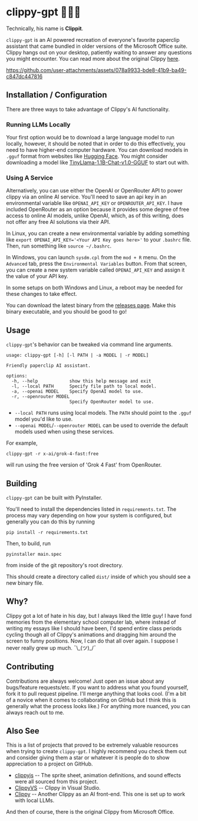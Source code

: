 # clippy-gpt 📎📎📎
Technically, his name is **Clippit**.

`clippy-gpt` is an AI powered recreation of everyone's favorite paperclip assistant that came bundled in older versions of the Microsoft Office suite. Clippy hangs out on your desktop, patiently waiting to answer any questions you might encounter. You can read more about the original Clippy [here](https://en.wikipedia.org/wiki/Office_Assistant).

https://github.com/user-attachments/assets/078a9933-bde8-41b9-ba49-c847dc447816

## Installation / Configuration
There are three ways to take advantage of Clippy's AI functionality.

### Running LLMs Locally
Your first option would be to download a large language model to run locally, however, it should be noted that in order to do this effectively, you need to have higher-end computer hardware. You can download models in `.gguf` format from websites like [Hugging Face](https://huggingface.co/). You might consider downloading a model like [TinyLlama-1.1B-Chat-v1.0-GGUF](https://huggingface.co/TheBloke/TinyLlama-1.1B-Chat-v1.0-GGUF/resolve/main/tinyllama-1.1b-chat-v1.0.Q5_K_M.gguf) to start out with.

### Using A Service
Alternatively, you can use either the OpenAI or OpenRouter API to power clippy via an online AI service. You'll need to save an api key in an environmental variable like `OPENAI_API_KEY` or `OPENROUTER_API_KEY`. I have included OpenRouter as an option because it provides some degree of free access to online AI models, unlike OpenAI, which, as of this writing, does not offer any free AI solutions via their API.

In Linux, you can create a new environmental variable by adding something like `export OPENAI_API_KEY='<Your API Key goes here>'` to your `.bashrc` file. Then, run something like `source ~/.bashrc`.

In Windows, you can launch `sysdm.cpl` from the `mod + R` menu. On the `Advanced` tab, press the `Environmental Variables` button. From that screen, you can create a new system variable called `OPENAI_API_KEY` and assign it the value of your API key.

In some setups on both Windows and Linux, a reboot may be needed for these changes to take effect.

You can download the latest binary from the [releases page](https://github.com/joshuaDeal/clippy-gpt/releases). Make this binary executable, and you should be good to go!

## Usage
`clippy-gpt`'s behavior can be tweaked via command line arguments.

```
usage: clippy-gpt [-h] [-l PATH | -a MODEL | -r MODEL]

Friendly paperclip AI assistant.

options:
  -h, --help            show this help message and exit
  -l, --local PATH      Specify file path to local model.
  -a, --openai MODEL    Specify OpenAI model to use.
  -r, --openrouter MODEL
                        Specify OpenRouter model to use.
```

- `--local PATH` runs using local models. The `PATH` should point to the `.gguf` model you'd like to use.
- `--openai MODEL`/`--openrouter MODEL` can be used to override the default models used when using these services.

For example,
```
clippy-gpt -r x-ai/grok-4-fast:free
``` 
will run using the free version of 'Grok 4 Fast' from OpenRouter.

## Building
`clippy-gpt` can be built with PyInstaller.

You'll need to install the dependencies listed in `requirements.txt`. The process may vary depending on how your system is configured, but generally you can do this by running

```
pip install -r requirements.txt
```

Then, to build, run

```
pyinstaller main.spec
```

from inside of the git repository's root directory.

This should create a directory called `dist/` inside of which you should see a new binary file.

## Why?
Clippy got a lot of hate in his day, but I always liked the little guy! I have fond memories from the elementary school computer lab, where instead of writing my essays like I should have been, I'd spend entire class periods cycling though all of Clippy's animations and dragging him around the screen to funny positions. Now, I can do that all over again. I suppose I never really grew up much. ¯\\\_(ツ)\_/¯

## Contributing
Contributions are always welcome! Just open an issue about any bugs/feature requests/etc. If you want to address what you found yourself, fork it to pull request pipeline. I'll merge anything that looks cool. (I'm a bit of a novice when it comes to collaborating on GitHub but I think this is generally what the process looks like.) For anything more nuanced, you can always reach out to me.

## Also See
This is a list of projects that proved to be extremely valuable resources when trying to create `clippy-gpt`. I highly recommend you check them out and consider giving them a star or whatever it is people do to show appreciation to a project on GitHub.
- [clippyjs](https://github.com/pi0/clippyjs) -- The sprite sheet, animation definitions, and sound effects were all sourced from this project.
- [ClippyVS](https://github.com/tanathos/ClippyVS) -- Clippy in Visual Studio.
- [Clippy](https://github.com/felixrieseberg/clippy) -- Another Clippy as an AI front-end. This one is set up to work with local LLMs.

And then of course, there is the original Clippy from Microsoft Office.
